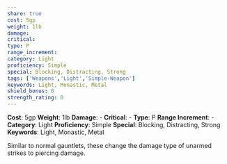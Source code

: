 ```yaml
---
share: true
cost: 5gp
weight: 1lb
damage:
critical:
type: P
range_increment:
category: Light
proficiency: Simple
special: Blocking, Distracting, Strong
tags: ['Weapons','Light','Simple-Weapon']
keywords: Light, Monastic, Metal
shield_bonus: 0
strength_rating: 0
---
```

**Cost**: 5gp **Weight**: 1lb
**Damage**: \- **Critical**: \- **Type**: P
**Range Increment**: \-
**Category**: Light **Proficiency**: Simple
**Special**: Blocking, Distracting, Strong
**Keywords**: Light, Monastic, Metal

Similar to normal gauntlets, these change the damage type of unarmed strikes to piercing damage.